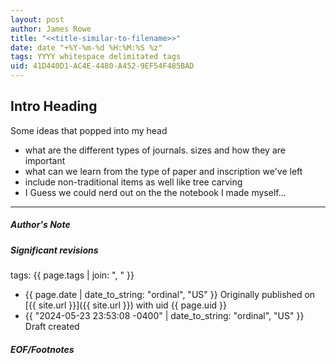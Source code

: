 ```yaml
---
layout: post
author: James Rowe
title: "<<title-similar-to-filename>>"
date: date "+%Y-%m-%d %H:%M:%S %z"
tags: YYYY whitespace delimitated tags
uid: 41D440D1-AC4E-4480-A452-9EF54F485BAD
---
```


## Intro Heading

Some ideas that popped into my head

* what are the different types of journals. sizes and how they are important
* what can we learn from the type of paper and inscription we've left
* include non-traditional items as well like tree carving
* I Guess we could nerd out on the the notebook I made myself... 

---

##### Author's Note



##### Significant revisions

tags: {{ page.tags | join: ", " }} <!-- todo move this somewhere -->

- {{ page.date | date_to_string: "ordinal", "US" }} Originally published on [{{ site.url }}]({{ site.url }}) with uid {{ page.uid }}
- {{ "2024-05-23 23:53:08 -0400" | date_to_string: "ordinal", "US" }} Draft created

##### EOF/Footnotes
